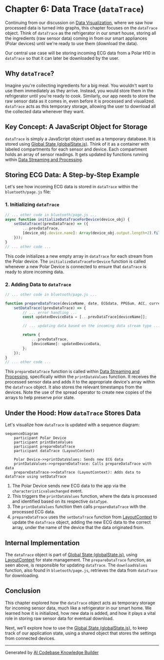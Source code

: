 # Chapter 6: Data Trace (`dataTrace`)

Continuing from our discussion on [Data Visualization](05_data_visualization.md), where we saw how processed data is turned into graphs, this chapter focuses on the `dataTrace` object. Think of `dataTrace` as the refrigerator in our smart house, storing all the ingredients (raw sensor data) coming in from our smart appliances (Polar devices) until we're ready to use them (download the data).

Our central use case will be storing incoming ECG data from a Polar H10 in `dataTrace` so that it can later be downloaded by the user.


## Why `dataTrace`?

Imagine you're collecting ingredients for a big meal. You wouldn't want to use them immediately as they arrive. Instead, you would store them in the refrigerator until you're ready to cook.  Similarly, our app needs to store the raw sensor data as it comes in, even before it is processed and visualized.  `dataTrace` acts as this temporary storage, allowing the user to download all the collected data whenever they want.

## Key Concept:  A JavaScript Object for Storage

`dataTrace` is simply a JavaScript object used as a temporary database. It is stored using [Global State (globalState.js)](07_global_state__globalstate_js_.md). Think of it as a container with labeled compartments for each sensor and device. Each compartment holds an array of sensor readings. It gets updated by functions running within [Data Streaming and Processing](04_data_streaming_and_processing.md).

## Storing ECG Data: A Step-by-Step Example

Let's see how incoming ECG data is stored in `dataTrace` within the `bluetooth/page.js` file:

### 1. Initializing `dataTrace`

```javascript
// ... other code in bluetooth/page.js ...
async function initializeDataTraceForDevice(device_obj) {
    setDataTrace((prevDataTrace) => ({
        ...prevDataTrace,
        [device_obj.device.name]: Array(device_obj.output.length+2).fill([]), // Create an empty array for each device
    }));
}
// ... other code ...
```
This code initializes a new empty array in `dataTrace` for each stream from the Polar device. The `initializeDataTraceForDevice` function is called whenever a new Polar Device is connected to ensure that `dataTrace` is ready to store incoming data.

### 2. Adding Data to `dataTrace`

```javascript
// ... other code in bluetooth/page.js ...

function prepareDataTrace(deviceName, date, ECGdata, PPGSum, ACC, currentTimestamp) {
    setDataTrace((prevDataTrace) => {
        // ... error handling ...
        const updatedDeviceData = [...prevDataTrace[deviceName]];

        // ... updating data based on the incoming data stream type ...

        return {
            ...prevDataTrace,
            [deviceName]: updatedDeviceData, 
        };
    });
}
// ... other code ...

```
This `prepareDataTrace` function is called within [Data Streaming and Processing](04_data_streaming_and_processing.md), specifically within the `printDataValues` function. It receives the processed sensor data and adds it to the appropriate device's array within the `dataTrace` object. It also stores the relevant timestamps from the devices. Note the use of the spread operator to create new copies of the arrays to help preserve prior state.


## Under the Hood: How `dataTrace` Stores Data

Let's visualize how `dataTrace` is updated with a sequence diagram:

```mermaid
sequenceDiagram
    participant Polar Device
    participant printDataValues
    participant prepareDataTrace
    participant dataTrace (LayoutContext)

    Polar Device->>printDataValues: Sends new ECG data
    printDataValues->>prepareDataTrace: Calls prepareDataTrace with data
    prepareDataTrace->>dataTrace (LayoutContext): Adds data to dataTrace using setDataTrace
```


1. The Polar Device sends new ECG data to the app via the `characteristicvaluechanged` event.
2. This triggers the `printDataValues` function, where the data is processed and identified based on its respective `dataType`.
3. The `printDataValues` function then calls `prepareDataTrace` with the processed ECG data. 
4. `prepareDataTrace` uses the `setDataTrace` function from [LayoutContext](02_layoutcontext.md) to update the `dataTrace` object, adding the new ECG data to the correct array, under the name of the device that the data originated from.


## Internal Implementation

The `dataTrace` object is part of [Global State (globalState.js)](07_globalstate__globalstate_js_.md), using [LayoutContext](02_layoutcontext.md) for state management.  The `prepareDataTrace` function, as seen above, is responsible for updating `dataTrace`.  The `downloadValues` function, also found in `bluetooth/page.js`, retrieves the data from `dataTrace` for downloading.

## Conclusion

This chapter explored how the `dataTrace` object acts as temporary storage for incoming sensor data, much like a refrigerator in our smart home. We learned how it is initialized, how new data is added, and how it plays a vital role in storing raw sensor data for eventual download.


Next, we’ll explore how to use the [Global State (globalState.js)](07_global_state__globalstate_js_.md), to keep track of our application state, using a shared object that stores the settings from connected devices.


---

Generated by [AI Codebase Knowledge Builder](https://github.com/The-Pocket/Tutorial-Codebase-Knowledge)